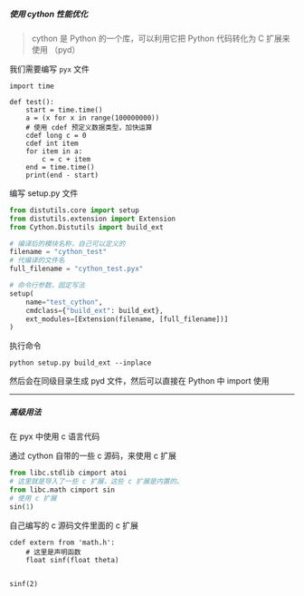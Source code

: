 ##### 使用 cython 性能优化

> cython 是 Python 的一个库，可以利用它把 Python 代码转化为 C 扩展来使用 （pyd）

我们需要编写 `pyx`  文件

```cython
import time

def test():
    start = time.time()
    a = (x for x in range(100000000))
    # 使用 cdef 预定义数据类型，加快运算
    cdef long c = 0
    cdef int item
    for item in a:
        c = c + item
    end = time.time()
    print(end - start)

```

编写 setup.py 文件

```python
from distutils.core import setup
from distutils.extension import Extension
from Cython.Distutils import build_ext

# 编译后的模块名称，自己可以定义的
filename = "cython_test"
# 代编译的文件名
full_filename = "cython_test.pyx"

# 命令行参数，固定写法
setup(
    name="test_cython",
    cmdclass={"build_ext": build_ext},
    ext_modules=[Extension(filename, [full_filename])]
)

```

执行命令

```shell
python setup.py build_ext --inplace
```

然后会在同级目录生成 pyd 文件，然后可以直接在 Python 中 import 使用

---

##### 高级用法

在 pyx 中使用 c 语言代码

通过 cython 自带的一些 c 源码，来使用 c 扩展

```python
from libc.stdlib cimport atoi
# 这里就是导入了一些 c 扩展，这些 c 扩展是内置的。
from libc.math cimport sin
# 使用 c 扩展
sin(1)
```

自己编写的 c 源码文件里面的 c 扩展

```cython
cdef extern from 'math.h':
    # 这里是声明函数
    float sinf(float theta)


sinf(2)

```

